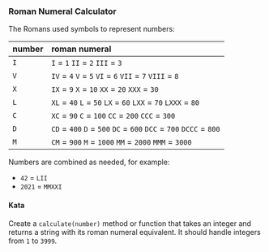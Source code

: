 ### Roman Numeral Calculator
The Romans used symbols to represent numbers:

| number  | roman numeral                                                      |
| :---    | :---                                                               |
| `I`     | `I` = `1` `II` = `2` `III` = `3`                                   |
| `V`     | `IV` = `4` `V` = `5` `VI` = `6` `VII` = `7` `VIII` = `8`           |
| `X`     | `IX` = `9` `X` = `10` `XX` = `20` `XXX` = `30`                     |
| `L`     | `XL` = `40` `L` = `50` `LX` = `60` `LXX` = `70` `LXXX` = `80`      |
| `C`     | `XC` = `90` `C` = `100` `CC` = `200` `CCC` = `300`                 |
| `D`     | `CD` = `400` `D` = `500` `DC` = `600` `DCC` = `700` `DCCC` = `800` |
| `M`     | `CM` = `900` `M` = `1000` `MM` = `2000` `MMM` = `3000`             |

Numbers are combined as needed, for example:
- `42` = `LII`
- `2021` = `MMXXI`
 
#### Kata
Create a `calculate(number)` method or function that takes an
integer and returns a string with its roman numeral equivalent.
It should handle integers from `1` to `3999`.
